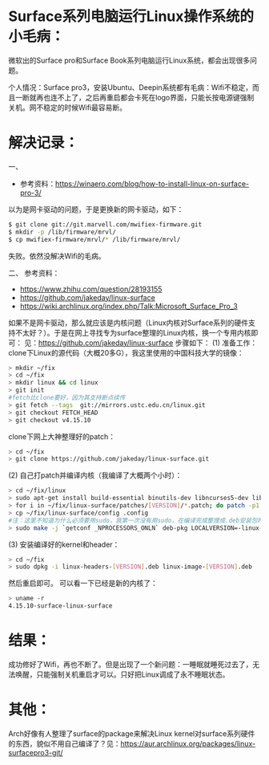 # Surface系列电脑运行Linux操作系统的小毛病：
微软出的Surface pro和Surface Book系列电脑运行Linux系统，都会出现很多问题。

个人情况：Surface pro3，安装Ubuntu、Deepin系统都有毛病：Wifi不稳定，而且一断就再也连不上了，之后再重启都会卡死在logo界面，只能长按电源键强制关机。网不稳定的时候Wifi最容易断。

# 解决记录：
一、
- 参考资料：https://winaero.com/blog/how-to-install-linux-on-surface-pro-3/

以为是网卡驱动的问题，于是更换新的网卡驱动，如下：

```bash
$ git clone git://git.marvell.com/mwifiex-firmware.git
$ mkdir -p /lib/firmware/mrvl/
$ cp mwifiex-firmware/mrvl/* /lib/firmware/mrvl/
```

失败。依然没解决Wifi的毛病。

二、
参考资料：
- https://www.zhihu.com/question/28193155
- https://github.com/jakeday/linux-surface
- https://wiki.archlinux.org/index.php/Talk:Microsoft_Surface_Pro_3

如果不是网卡驱动，那么就应该是内核问题（Linux内核对Surface系列的硬件支持不太好？）。于是在网上寻找专为surface整理的Linux内核，换一个专用内核即可：
见：https://github.com/jakeday/linux-surface
步骤如下：
(1) 准备工作：
clone下Linux的源代码（大概20多G），我这里使用的中国科技大学的镜像：

```bash
> mkdir ~/fix
> cd ~/fix
> mkdir linux && cd linux
> git init
#fetch比clone要好，因为其支持断点续传
> git fetch --tags  git://mirrors.ustc.edu.cn/linux.git
> git checkout FETCH_HEAD
> git checkout v4.15.10
```

clone下网上大神整理好的patch：

```bash
> cd ~/fix
> git clone https://github.com/jakeday/linux-surface.git
```

(2)
自己打patch并编译内核（我编译了大概两个小时）：

```bash
> cd ~/fix/linux
> sudo apt-get install build-essential binutils-dev libncurses5-dev libssl-dev ccache bison flex
> for i in ~/fix/linux-surface/patches/[VERSION]/*.patch; do patch -p1 < $i; done
> cp ~/fix/linux-surface/config .config
#注：这里不知道为什么必须要用sudo，我第一次没有用sudo，在编译完成整理成.deb安装包时异常中断了，提示什么权限不够只能再重新来过。
> sudo make -j `getconf _NPROCESSORS_ONLN` deb-pkg LOCALVERSION=-linux-surface
```

(3)
安装编译好的kernel和header：

```bash
> cd ~/fix
> sudo dpkg -i linux-headers-[VERSION].deb linux-image-[VERSION].deb
```

然后重启即可。
可以看一下已经是新的内核了：

```bash
> uname -r                                     
4.15.10-surface-linux-surface
```


# 结果：
成功修好了Wifi，再也不断了。但是出现了一个新问题：一睡眠就睡死过去了，无法唤醒，只能强制关机重启才可以。只好把Linux调成了永不睡眠状态。

# 其他：
Arch好像有人整理了surface的package来解决Linux kernel对surface系列硬件的东西，貌似不用自己编译了？见：https://aur.archlinux.org/packages/linux-surfacepro3-git/

